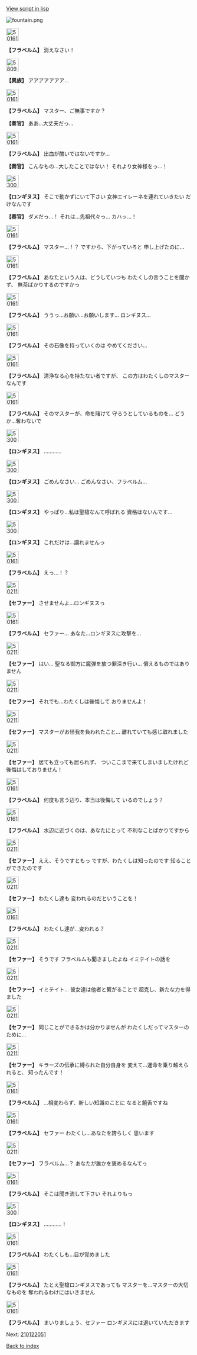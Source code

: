 [View script in lisp](../scripts/210122043.txt)

![fountain.png](../images/backgrounds/fountain.png)

<img src="../images/units/501611.png" alt="501611.png" height="34"/>

**【フラベルム】**
消えなさい！

<img src="../images/units/5809801.png" alt="5809801.png" height="34"/>

**【異族】**
アアアアアアア…

<img src="../images/units/501611.png" alt="501611.png" height="34"/>

**【フラベルム】**
マスター、ご無事ですか？

**【奏官】**
ああ…大丈夫だっ…

<img src="../images/units/501611.png" alt="501611.png" height="34"/>

**【フラベルム】**
出血が酷いではないですか…

**【奏官】**
こんなもの…大したことではない！
それより女神様をっ…！

<img src="../images/units/5300131.png" alt="5300131.png" height="34"/>

**【ロンギヌス】**
そこで動かずにいて下さい
女神エイレーネを連れていきたい
だけなんです

**【奏官】**
ダメだっ…！
それは…先祖代々っ…
カハッ…！

<img src="../images/units/501611.png" alt="501611.png" height="34"/>

**【フラベルム】**
マスター…！？
ですから、下がっていろと
申し上げたのに…

<img src="../images/units/501611.png" alt="501611.png" height="34"/>

**【フラベルム】**
あなたという人は、どうしていつも
わたくしの言うことを聞かず、
無茶ばかりするのですかっ

<img src="../images/units/501611.png" alt="501611.png" height="34"/>

**【フラベルム】**
ううっ…お願い…お願いします…
ロンギヌス…

<img src="../images/units/501611.png" alt="501611.png" height="34"/>

**【フラベルム】**
その石像を持っていくのは
やめてください…

<img src="../images/units/501611.png" alt="501611.png" height="34"/>

**【フラベルム】**
清浄なる心を持たない者ですが、
この方はわたくしのマスターなんです

<img src="../images/units/501611.png" alt="501611.png" height="34"/>

**【フラベルム】**
そのマスターが、命を賭けて
守ろうとしているものを…
どうか…奪わないで

<img src="../images/units/5300131.png" alt="5300131.png" height="34"/>

**【ロンギヌス】**
…………

<img src="../images/units/5300131.png" alt="5300131.png" height="34"/>

**【ロンギヌス】**
ごめんなさい…
ごめんなさい、フラベルム…

<img src="../images/units/5300131.png" alt="5300131.png" height="34"/>

**【ロンギヌス】**
やっぱり…私は聖槍なんて呼ばれる
資格はないんです…

<img src="../images/units/5300131.png" alt="5300131.png" height="34"/>

**【ロンギヌス】**
これだけは…譲れませんっ

<img src="../images/units/501611.png" alt="501611.png" height="34"/>

**【フラベルム】**
えっ…！？

<img src="../images/units/502111.png" alt="502111.png" height="34"/>

**【セファー】**
させませんよ…ロンギヌスっ

<img src="../images/units/501611.png" alt="501611.png" height="34"/>

**【フラベルム】**
セファー…
あなた…ロンギヌスに攻撃を…

<img src="../images/units/502111.png" alt="502111.png" height="34"/>

**【セファー】**
はい…
聖なる御方に魔弾を放つ罪深き行い…
償えるものではありません

<img src="../images/units/502111.png" alt="502111.png" height="34"/>

**【セファー】**
それでも…わたくしは後悔して
おりませんよ！

<img src="../images/units/502111.png" alt="502111.png" height="34"/>

**【セファー】**
マスターがお怪我を負われたこと…
離れていても感じ取れました

<img src="../images/units/502111.png" alt="502111.png" height="34"/>

**【セファー】**
居ても立っても居られず、
ついここまで来てしまいましたけれど
後悔はしておりません！

<img src="../images/units/501611.png" alt="501611.png" height="34"/>

**【フラベルム】**
何度も言う辺り、本当は後悔して
いるのでしょう？

<img src="../images/units/501611.png" alt="501611.png" height="34"/>

**【フラベルム】**
水辺に近づくのは、あなたにとって
不利なことばかりですから

<img src="../images/units/502111.png" alt="502111.png" height="34"/>

**【セファー】**
ええ、そうですともっ
ですが、わたくしは知ったのです
知ることができたのです

<img src="../images/units/502111.png" alt="502111.png" height="34"/>

**【セファー】**
わたくし達も
変われるのだということを！

<img src="../images/units/501611.png" alt="501611.png" height="34"/>

**【フラベルム】**
わたくし達が…変われる？

<img src="../images/units/502111.png" alt="502111.png" height="34"/>

**【セファー】**
そうです
フラベルムも聞きましたよね
イミテイトの話を

<img src="../images/units/502111.png" alt="502111.png" height="34"/>

**【セファー】**
イミテイト…
彼女達は他者と繋がることで
超克し、新たな力を得ました

<img src="../images/units/502111.png" alt="502111.png" height="34"/>

**【セファー】**
同じことができるかは分かりませんが
わたくしだってマスターのために…

<img src="../images/units/502111.png" alt="502111.png" height="34"/>

**【セファー】**
キラーズの伝承に縛られた自分自身を
変えて…運命を乗り越えられると、
知ったんです！

<img src="../images/units/501611.png" alt="501611.png" height="34"/>

**【フラベルム】**
…相変わらず、新しい知識のことに
なると饒舌ですね

<img src="../images/units/501611.png" alt="501611.png" height="34"/>

**【フラベルム】**
セファー
わたくし…あなたを誇らしく
思います

<img src="../images/units/502111.png" alt="502111.png" height="34"/>

**【セファー】**
フラベルム…？
あなたが誰かを褒めるなんてっ

<img src="../images/units/501611.png" alt="501611.png" height="34"/>

**【フラベルム】**
そこは聞き流して下さい
それよりもっ

<img src="../images/units/5300131.png" alt="5300131.png" height="34"/>

**【ロンギヌス】**
…………！

<img src="../images/units/501611.png" alt="501611.png" height="34"/>

**【フラベルム】**
わたくしも…目が覚めました

<img src="../images/units/501611.png" alt="501611.png" height="34"/>

**【フラベルム】**
たとえ聖槍ロンギヌスであっても
マスターを…マスターの大切なものを
奪われるわけにはいきません

<img src="../images/units/501611.png" alt="501611.png" height="34"/>

**【フラベルム】**
まいりましょう、セファー
ロンギヌスには退いていただきます

Next: [210122051](210122051.md)

[Back to index](index.md)
